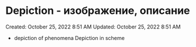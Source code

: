 # Depiction - изображение, описание

Created: October 25, 2022 8:51 AM
Updated: October 25, 2022 8:51 AM

- depiction of phenomena Depiction in scheme